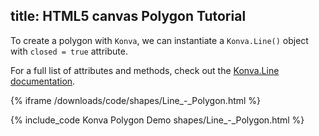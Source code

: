 title: HTML5 canvas Polygon Tutorial
---

To create a polygon with `Konva`, we can instantiate a `Konva.Line()` object with `closed = true` attribute.

For a full list of attributes and methods, check out the [Konva.Line documentation](https://konvajs.github.io/api/Konva.Line.html).

{% iframe /downloads/code/shapes/Line_-_Polygon.html %}

{% include_code Konva Polygon Demo shapes/Line_-_Polygon.html %}